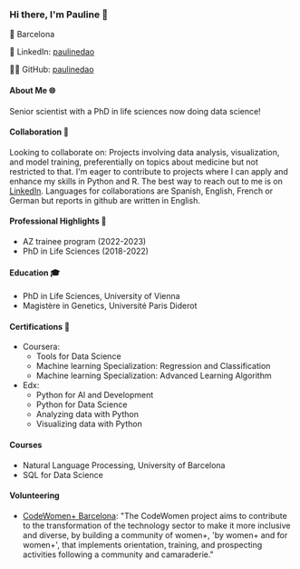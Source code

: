 ### Hi there, I'm Pauline 👋

📍 Barcelona

🔗 LinkedIn: [paulinedao](https://www.linkedin.com/in/pauline-dao)

👨‍💻 GitHub: [paulinedao](https://github.com/paulinedao)


#### About Me 🌐

Senior scientist with a PhD in life sciences now doing data science!

#### Collaboration 👯
Looking to collaborate on: Projects involving data analysis, visualization, and model training, preferentially on topics about medicine but not restricted to that. I'm eager to contribute to projects where I can apply and enhance my skills in Python and R.
The best way to reach out to me is on [LinkedIn](https://www.linkedin.com/in/pauline-dao). 
Languages for collaborations are Spanish, English, French or German but reports in github are written in English. 




#### Professional Highlights 🌟

- AZ trainee program (2022-2023)
- PhD in Life Sciences (2018-2022)


#### Education 🎓

- PhD in Life Sciences, University of Vienna
- Magistère in Genetics, Université Paris Diderot


#### Certifications 📜

- Coursera:
    - Tools for Data Science
    -  Machine learning Specialization: Regression and Classification
    -  Machine learning Specialization: Advanced Learning Algorithm
- Edx:
    - Python for AI and Development
    - Python for Data Science
    - Analyzing data with Python
    - Visualizing data with Python


#### Courses

- Natural Language Processing, University of Barcelona
- SQL for Data Science

#### Volunteering 
- [CodeWomen+ Barcelona](https://codewomen.plus/en/): 
"The CodeWomen project aims to contribute to the transformation of the technology sector to make it more inclusive and diverse, by building a community of women+, 'by women+ and for women+', that implements orientation, training, and prospecting activities following a community and camaraderie."

  

